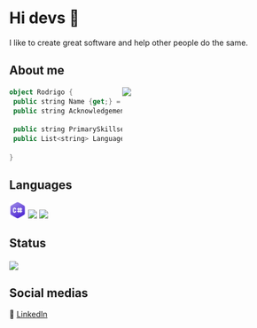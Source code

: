 # Hi devs 👋

I like to create great software and help other people do the same.

## About me

<img align="right" width="300" src="https://i2.wp.com/allhtaccess.info/wp-content/uploads/2018/03/programming.gif?fit=1281%2C716&ssl=1" />

```kotlin
object Rodrigo {
 public string Name {get;} = "Rodrigo Brás Mecheri";
 public string Acknowledgements {get;} = "Back-end";

 public string PrimarySkillset {get;} = "C#/.NET";
 public List<string> LanguagesAndFrameworks {get;} = ["C#", "Rust", "Go"];

}
```

## Languages

<code><img height="30" src="https://raw.githubusercontent.com/github/explore/80688e429a7d4ef2fca1e82350fe8e3517d3494d/topics/csharp/csharp.png"></code>
<code><img height="30" src="http://rust-lang.org/logos/rust-logo-16x16.png"></code>
<code><img height="30" src="https://raw.githubusercontent.com/jmnote/z-icons/master/16x16/go.png"></code>

## Status

<a href="https://github.com/mexirica">
  <img align="center" src="https://github-readme-stats.vercel.app/api/top-langs/?username=mexirica&hide_progress=true&theme=dracula&hide=css,smalltalk,html,jupyter%20notebook,scss" />
</a>

[linkedin]: https://www.linkedin.com/in/rodrigo-mecheri/

<br>

## Social medias

👔 [LinkedIn][linkedin]
